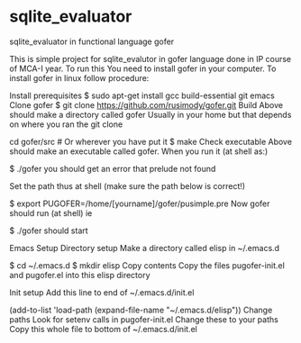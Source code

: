 # sqlite_evaluator
sqlite_evaluator in functional language gofer 

This is simple project for sqlite_evalutor in gofer language done in IP course of MCA-I year. 
To run this You need to install gofer in your computer.
To install gofer in linux follow procedure:

Install prerequisites
$ sudo apt-get install gcc build-essential git emacs
Clone gofer
$ git clone https://github.com/rusimody/gofer.git
Build
Above should make a directory called gofer Usually in your home but that depends on where you ran the git clone

cd gofer/src # Or wherever you have put it
$ make
Check executable
Above should make an executable called gofer. When you run it (at shell as:)

$ ./gofer
you should get an error that prelude not found

Set the path thus at shell (make sure the path below is correct!)

$ export PUGOFER=/home/[yourname]/gofer/pusimple.pre
Now gofer should run (at shell) ie

$ ./gofer
should start

Emacs Setup
Directory setup
Make a directory called elisp in ~/.emacs.d

$ cd ~/.emacs.d
$ mkdir elisp
Copy contents
Copy the files pugofer-init.el and pugofer.el into this elisp directory

Init setup
Add this line to end of ~/.emacs.d/init.el

(add-to-list 'load-path (expand-file-name "~/.emacs.d/elisp"))
Change paths
Look for setenv calls in pugofer-init.el Change these to your paths Copy this whole file to bottom of ~/.emacs.d/init.el
    
